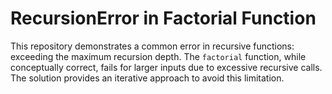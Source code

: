 # RecursionError in Factorial Function
This repository demonstrates a common error in recursive functions: exceeding the maximum recursion depth.  The `factorial` function, while conceptually correct, fails for larger inputs due to excessive recursive calls.  The solution provides an iterative approach to avoid this limitation. 
